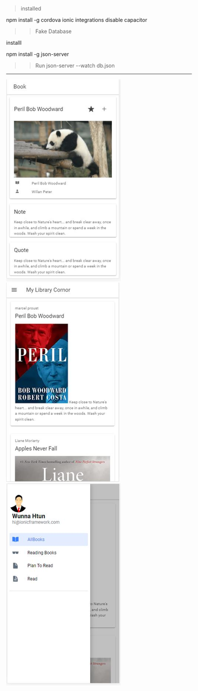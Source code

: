 >installed 

npm install -g cordova
ionic integrations disable capacitor

>>Fake Database

installl

npm install -g json-server

>>Run
json-server --watch db.json

****

![screenshot](screenshoot/book.jpg)
![screenshot](screenshoot/booklist.jpg)
![screenshot](screenshoot/menu.jpg)

